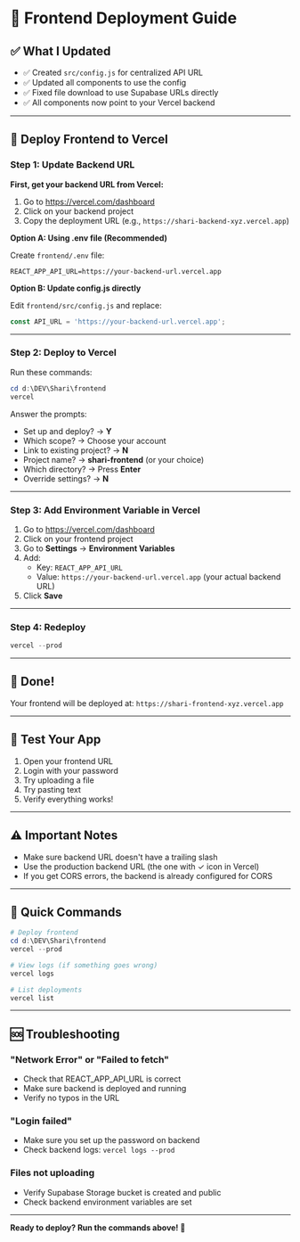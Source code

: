 # 🎨 Frontend Deployment Guide

## ✅ What I Updated

- ✅ Created `src/config.js` for centralized API URL
- ✅ Updated all components to use the config
- ✅ Fixed file download to use Supabase URLs directly
- ✅ All components now point to your Vercel backend

---

## 🚀 Deploy Frontend to Vercel

### Step 1: Update Backend URL

**First, get your backend URL from Vercel:**

1. Go to https://vercel.com/dashboard
2. Click on your backend project
3. Copy the deployment URL (e.g., `https://shari-backend-xyz.vercel.app`)

**Option A: Using .env file (Recommended)**

Create `frontend/.env` file:
```env
REACT_APP_API_URL=https://your-backend-url.vercel.app
```

**Option B: Update config.js directly**

Edit `frontend/src/config.js` and replace:
```javascript
const API_URL = 'https://your-backend-url.vercel.app';
```

---

### Step 2: Deploy to Vercel

Run these commands:

```powershell
cd d:\DEV\Shari\frontend
vercel
```

Answer the prompts:
- Set up and deploy? → **Y**
- Which scope? → Choose your account
- Link to existing project? → **N**
- Project name? → **shari-frontend** (or your choice)
- Which directory? → Press **Enter**
- Override settings? → **N**

---

### Step 3: Add Environment Variable in Vercel

1. Go to https://vercel.com/dashboard
2. Click on your frontend project
3. Go to **Settings** → **Environment Variables**
4. Add:
   - Key: `REACT_APP_API_URL`
   - Value: `https://your-backend-url.vercel.app` (your actual backend URL)
5. Click **Save**

---

### Step 4: Redeploy

```powershell
vercel --prod
```

---

## 🎉 Done!

Your frontend will be deployed at: `https://shari-frontend-xyz.vercel.app`

---

## 🧪 Test Your App

1. Open your frontend URL
2. Login with your password
3. Try uploading a file
4. Try pasting text
5. Verify everything works!

---

## ⚠️ Important Notes

- Make sure backend URL doesn't have a trailing slash
- Use the production backend URL (the one with ✓ icon in Vercel)
- If you get CORS errors, the backend is already configured for CORS

---

## 🔧 Quick Commands

```powershell
# Deploy frontend
cd d:\DEV\Shari\frontend
vercel --prod

# View logs (if something goes wrong)
vercel logs

# List deployments
vercel list
```

---

## 🆘 Troubleshooting

### "Network Error" or "Failed to fetch"
- Check that REACT_APP_API_URL is correct
- Make sure backend is deployed and running
- Verify no typos in the URL

### "Login failed"
- Make sure you set up the password on backend
- Check backend logs: `vercel logs --prod`

### Files not uploading
- Verify Supabase Storage bucket is created and public
- Check backend environment variables are set

---

**Ready to deploy? Run the commands above! 🚀**
